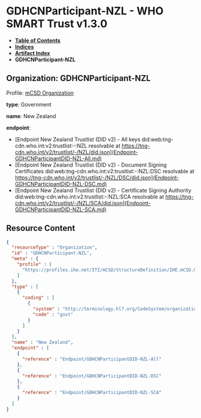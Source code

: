 # GDHCNParticipant-NZL - WHO SMART Trust v1.3.0

* [**Table of Contents**](toc.md)
* [**Indices**](indices.md)
* [**Artifact Index**](artifacts.md)
* **GDHCNParticipant-NZL**

## Organization: GDHCNParticipant-NZL

Profile: [mCSD Organization](https://profiles.ihe.net/ITI/mCSD/4.0.0/StructureDefinition-IHE.mCSD.Organization.html)

**type**: Government

**name**: New Zealand

**endpoint**: 

* [Endpoint New Zealand Trustlist (DID v2) - All keys did:web:tng-cdn.who.int:v2:trustlist:-:NZL resolvable at https://tng-cdn.who.int/v2/trustlist/-/NZL/did.json](Endpoint-GDHCNParticipantDID-NZL-All.md)
* [Endpoint New Zealand Trustlist (DID v2) - Document Signing Certificates did:web:tng-cdn.who.int:v2:trustlist:-:NZL:DSC resolvable at https://tng-cdn.who.int/v2/trustlist/-/NZL/DSC/did.json](Endpoint-GDHCNParticipantDID-NZL-DSC.md)
* [Endpoint New Zealand Trustlist (DID v2) - Certificate Signing Authority did:web:tng-cdn.who.int:v2:trustlist:-:NZL:SCA resolvable at https://tng-cdn.who.int/v2/trustlist/-/NZL/SCA/did.json](Endpoint-GDHCNParticipantDID-NZL-SCA.md)



## Resource Content

```json
{
  "resourceType" : "Organization",
  "id" : "GDHCNParticipant-NZL",
  "meta" : {
    "profile" : [
      "https://profiles.ihe.net/ITI/mCSD/StructureDefinition/IHE.mCSD.Organization"
    ]
  },
  "type" : [
    {
      "coding" : [
        {
          "system" : "http://terminology.hl7.org/CodeSystem/organization-type",
          "code" : "govt"
        }
      ]
    }
  ],
  "name" : "New Zealand",
  "endpoint" : [
    {
      "reference" : "Endpoint/GDHCNParticipantDID-NZL-All"
    },
    {
      "reference" : "Endpoint/GDHCNParticipantDID-NZL-DSC"
    },
    {
      "reference" : "Endpoint/GDHCNParticipantDID-NZL-SCA"
    }
  ]
}

```
